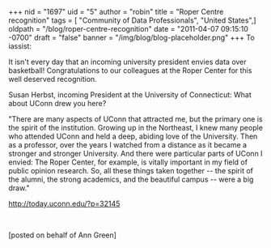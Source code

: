 +++
nid = "1697"
uid = "5"
author = "robin"
title = "Roper Centre recognition"
tags = [ "Community of Data Professionals", "United States",]
oldpath = "/blog/roper-centre-recognition"
date = "2011-04-07 09:15:10 -0700"
draft = "false"
banner = "/img/blog/blog-placeholder.png"
+++
To iassist:

It isn't every day that an incoming university president envies data
over basketball!
Congratulations to our colleagues at the Roper Center for this well
deserved recognition.

Susan Herbst, incoming President at the University of Connecticut:
What about UConn drew you here?


"There are many aspects of UConn that attracted me, but the primary one
is the spirit of the institution. Growing up in the Northeast, I knew
many people who attended UConn and held a deep, abiding love of the
University. Then as a professor, over the years I watched from a
distance as it became a stronger and stronger University. And there were
particular parts of UConn I envied: The Roper Center, for example, is
vitally important in my field of public opinion research. So, all these
things taken together -- the spirit of the alumni, the strong academics,
and the beautiful campus -- were a big draw."

<http://today.uconn.edu/?p=32145>

 

[posted on behalf of Ann Green]
